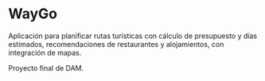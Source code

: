 # WayGo
Aplicación para planificar rutas turísticas con cálculo de presupuesto y días estimados, 
recomendaciones de restaurantes y alojamientos, con integración de mapas.

Proyecto final de DAM.
